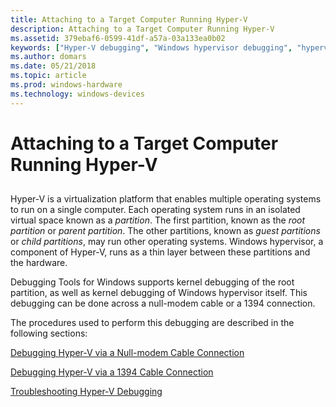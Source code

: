 ```yaml
---
title: Attaching to a Target Computer Running Hyper-V
description: Attaching to a Target Computer Running Hyper-V
ms.assetid: 379ebaf6-0599-41df-a57a-03a133ea0b02
keywords: ["Hyper-V debugging", "Windows hypervisor debugging", "hypervisor debugging", "root partition", "parent partition", "guest partition", "child partition"]
ms.author: domars
ms.date: 05/21/2018
ms.topic: article
ms.prod: windows-hardware
ms.technology: windows-devices
---
```


# Attaching to a Target Computer Running Hyper-V


## <span id="ddk_controlling_the_user_mode_debugger_from_the_kernel_debugger_dbg"></span><span id="DDK_CONTROLLING_THE_USER_MODE_DEBUGGER_FROM_THE_KERNEL_DEBUGGER_DBG"></span>


Hyper-V is a virtualization platform that enables multiple operating systems to run on a single computer. Each operating system runs in an isolated virtual space known as a *partition*. The first partition, known as the *root partition* or *parent partition*. The other partitions, known as *guest partitions* or *child partitions*, may run other operating systems. Windows hypervisor, a component of Hyper-V, runs as a thin layer between these partitions and the hardware.

Debugging Tools for Windows supports kernel debugging of the root partition, as well as kernel debugging of Windows hypervisor itself. This debugging can be done across a null-modem cable or a 1394 connection.

The procedures used to perform this debugging are described in the following sections:

[Debugging Hyper-V via a Null-modem Cable Connection](debugging-hyper-v-via-a-null-modem-cable-connection.md)

[Debugging Hyper-V via a 1394 Cable Connection](debugging-hyper-v-via-a-1394-cable-connection.md)

[Troubleshooting Hyper-V Debugging](troubleshooting-hyper-v-debugging.md)

 

 





